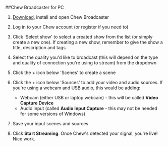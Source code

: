 ##Chew Broadcaster for PC

1. [Download](https://chew.tv/guide/broadcaster/pc), install and open Chew Broadcaster

2. Log in to your Chew account (or register if you need to)
 
3. Click 'Select show' to select a created show from the list (or simply create a new one). If creating a new show, remember to give the show a title, description and tags

4. Select the quality you'd like to broadcast (this will depend on the type and quality of connection you're using to stream) from the dropdown

5. Click the + icon below 'Scenes' to create a scene

6. Click the + icon below 'Sources' to add your video and audio sources. If you're using a webcam and USB audio, this would be adding:

	- Webcam (either USB or laptop webcam) - this will be called **Video Capture Device**
	- Audio input (called **Audio Input Capture** - this may not be needed for some versions of Windows) 

7. Save your input scenes and sources

8. Click **Start Streaming**. Once Chew's detected your signal, you're live! Nice work. 

